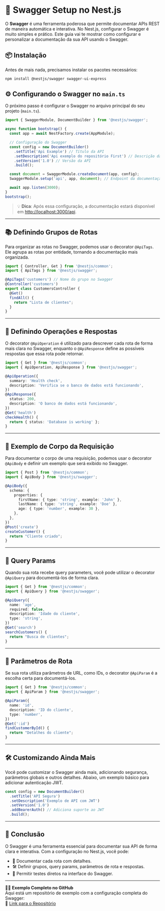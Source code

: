 # 🚀 Swagger Setup no Nest.js

O **Swagger** é uma ferramenta poderosa que permite documentar APIs REST de maneira automática e interativa. No Nest.js, configurar o Swagger é muito simples e prático. Este guia vai te mostrar como configurar e personalizar a documentação da sua API usando o Swagger.

## 📦 Instalação

Antes de mais nada, precisamos instalar os pacotes necessários:

```bash
npm install @nestjs/swagger swagger-ui-express
```

## ⚙️ Configurando o Swagger no `main.ts`

O próximo passo é configurar o Swagger no arquivo principal do seu projeto (`main.ts`).

```typescript
import { SwaggerModule, DocumentBuilder } from '@nestjs/swagger';

async function bootstrap() {
  const app = await NestFactory.create(AppModule);

  // Configuração do Swagger
  const config = new DocumentBuilder()
    .setTitle('Api Example') // Título da API
    .setDescription('Api exemplo do repositório First') // Descrição da API
    .setVersion('1.0') // Versão da API
    .build();

  const document = SwaggerModule.createDocument(app, config);
  SwaggerModule.setup('api', app, document); // Endpoint da documentação: /api

  await app.listen(3000);
}
bootstrap();
```

> 💡 **Dica**: Após essa configuração, a documentação estará disponível em [http://localhost:3000/api](http://localhost:3000/api).

---

## 📚 Definindo Grupos de Rotas

Para organizar as rotas no Swagger, podemos usar o decorator `@ApiTags`. Ele agrupa as rotas por entidade, tornando a documentação mais organizada.

```typescript
import { Controller, Get } from '@nestjs/common';
import { ApiTags } from '@nestjs/swagger';

@ApiTags('customers') // Nome do grupo no Swagger
@Controller('customers')
export class CustomersController {
  @Get()
  findAll() {
    return "Lista de clientes";
  }
}
```

---

## 🚦 Definindo Operações e Respostas

O decorator `@ApiOperation` é utilizado para descrever cada rota de forma mais clara no Swagger, enquanto o `@ApiResponse` define as possíveis respostas que essa rota pode retornar.

```typescript
import { Get } from '@nestjs/common';
import { ApiOperation, ApiResponse } from '@nestjs/swagger';

@ApiOperation({
  summary: 'Health check',
  description: 'Verifica se o banco de dados está funcionando',
})
@ApiResponse({
  status: 200,
  description: 'O banco de dados está funcionando',
})
@Get('health')
checkHealth() {
  return { status: 'Database is working' };
}
```

---

## 📝 Exemplo de Corpo da Requisição

Para documentar o corpo de uma requisição, podemos usar o decorator `@ApiBody` e definir um exemplo que será exibido no Swagger.

```typescript
import { Post } from '@nestjs/common';
import { ApiBody } from '@nestjs/swagger';

@ApiBody({
  schema: {
    properties: {
      firstName: { type: 'string', example: 'John' },
      lastName: { type: 'string', example: 'Doe' },
      age: { type: 'number', example: 30 },
    },
  },
})
@Post('create')
createCustomer() {
  return "Cliente criado";
}
```

---

## 🔎 Query Params

Quando sua rota recebe query parameters, você pode utilizar o decorator `@ApiQuery` para documentá-los de forma clara.

```typescript
import { Get } from '@nestjs/common';
import { ApiQuery } from '@nestjs/swagger';

@ApiQuery({
  name: 'age',
  required: false,
  description: 'Idade do cliente',
  type: 'string',
})
@Get('search')
searchCustomers() {
  return "Busca de clientes";
}
```

---

## 🔗 Parâmetros de Rota

Se sua rota utiliza parâmetros de URL, como IDs, o decorator `@ApiParam` é a escolha certa para documentá-los.

```typescript
import { Get } from '@nestjs/common';
import { ApiParam } from '@nestjs/swagger';

@ApiParam({
  name: 'id',
  description: 'ID do cliente',
  type: 'number',
})
@Get(':id')
findCustomerById() {
  return "Detalhes do cliente";
}
```

---

## 🛠️ Customizando Ainda Mais

Você pode customizar o Swagger ainda mais, adicionando segurança, parâmetros globais e outros detalhes. Abaixo, um exemplo básico para adicionar autenticação JWT.

```typescript
const config = new DocumentBuilder()
  .setTitle('API Segura')
  .setDescription('Exemplo de API com JWT')
  .setVersion('1.0')
  .addBearerAuth() // Adiciona suporte ao JWT
  .build();
```

---

## 🎉 Conclusão

O Swagger é uma ferramenta essencial para documentar sua API de forma clara e interativa. Com a configuração no Nest.js, você pode:

- 📖 Documentar cada rota com detalhes.
- 🛠️ Definir grupos, query params, parâmetros de rota e respostas.
- 🧪 Permitir testes diretos na interface do Swagger.

---

👩‍💻 **Exemplo Completo no GitHub**  
Aqui está um repositório de exemplo com a configuração completa do Swagger:  
🔗 [Link para o Repositório](#)